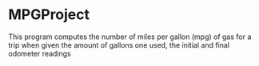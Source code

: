 # MPGProject
 This program computes the number of miles per gallon (mpg) of gas for a trip when given the amount of gallons one used, the initial and final odometer readings
